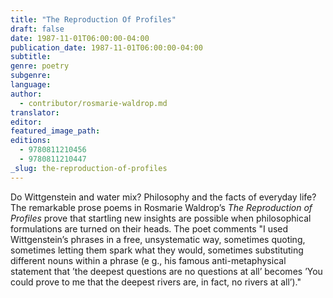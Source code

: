 ```yaml
---
title: "The Reproduction Of Profiles"
draft: false
date: 1987-11-01T06:00:00-04:00
publication_date: 1987-11-01T06:00:00-04:00
subtitle:
genre: poetry
subgenre:
language:
author:
  - contributor/rosmarie-waldrop.md
translator:
editor:
featured_image_path:
editions:
  - 9780811210456
  - 9780811210447
_slug: the-reproduction-of-profiles
---
```


Do Wittgenstein and water mix? Philosophy and the facts of everyday life? The remarkable prose poems in Rosmarie Waldrop’s _The Reproduction of Profiles_ prove that startling new insights are possible when philosophical formulations are turned on their heads. The poet comments "I used Wittgenstein’s phrases in a free, unsystematic way, sometimes quoting, sometimes letting them spark what they would, sometimes substituting different nouns within a phrase (e g., his famous anti-metaphysical statement that ’the deepest questions are no questions at all’ becomes ’You could prove to me that the deepest rivers are, in fact, no rivers at all’)."

